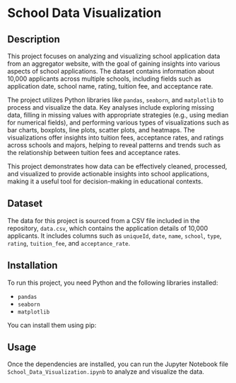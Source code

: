 # School Data Visualization

## Description
This project focuses on analyzing and visualizing school application data from an aggregator website, with the goal of gaining insights into various aspects of school applications. The dataset contains information about 10,000 applicants across multiple schools, including fields such as application date, school name, rating, tuition fee, and acceptance rate.

The project utilizes Python libraries like `pandas`, `seaborn`, and `matplotlib` to process and visualize the data. Key analyses include exploring missing data, filling in missing values with appropriate strategies (e.g., using median for numerical fields), and performing various types of visualizations such as bar charts, boxplots, line plots, scatter plots, and heatmaps. The visualizations offer insights into tuition fees, acceptance rates, and ratings across schools and majors, helping to reveal patterns and trends such as the relationship between tuition fees and acceptance rates.

This project demonstrates how data can be effectively cleaned, processed, and visualized to provide actionable insights into school applications, making it a useful tool for decision-making in educational contexts.

## Dataset
The data for this project is sourced from a CSV file included in the repository, `data.csv`, which contains the application details of 10,000 applicants. It includes columns such as `uniqueId`, `date`, `name`, `school`, `type`, `rating`, `tuition_fee`, and `acceptance_rate`.

## Installation

To run this project, you need Python and the following libraries installed:

- `pandas`
- `seaborn`
- `matplotlib`

You can install them using pip:


## Usage

Once the dependencies are installed, you can run the Jupyter Notebook file `School_Data_Visualization.ipynb` to analyze and visualize the data.
